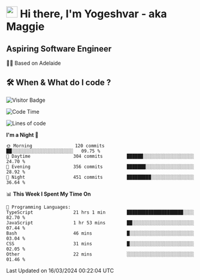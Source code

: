 <h1><img src="https://emojis.slackmojis.com/emojis/images/1531849430/4246/blob-sunglasses.gif?1531849430" width="30"/> Hi there, I'm Yogeshvar - aka Maggie</h1>

## Aspiring Software Engineer
🏂🏻  Based on Adelaide 

## 🛠 When & What do I code ?  

![Visitor Badge](https://visitor-badge.feriirawann.repl.co?username=yogeshvar&repo=yogeshvar&label=Visitors&style=plastic&color=%23457BFF&contentType=svg)

<!--START_SECTION:waka-->
![Code Time](http://img.shields.io/badge/Code%20Time-2%2C755%20hrs%2042%20mins-blue)

![Lines of code](https://img.shields.io/badge/From%20Hello%20World%20I%27ve%20Written-4.1%20million%20lines%20of%20code-blue)

**I'm a Night 🦉** 

```text
🌞 Morning                120 commits         ██░░░░░░░░░░░░░░░░░░░░░░░   09.75 % 
🌆 Daytime                304 commits         ██████░░░░░░░░░░░░░░░░░░░   24.70 % 
🌃 Evening                356 commits         ███████░░░░░░░░░░░░░░░░░░   28.92 % 
🌙 Night                  451 commits         █████████░░░░░░░░░░░░░░░░   36.64 % 
```


📊 **This Week I Spent My Time On** 

```text
💬 Programming Languages: 
TypeScript               21 hrs 1 min        █████████████████████░░░░   82.70 % 
JavaScript               1 hr 53 mins        ██░░░░░░░░░░░░░░░░░░░░░░░   07.44 % 
Bash                     46 mins             █░░░░░░░░░░░░░░░░░░░░░░░░   03.04 % 
CSS                      31 mins             █░░░░░░░░░░░░░░░░░░░░░░░░   02.05 % 
Other                    22 mins             ░░░░░░░░░░░░░░░░░░░░░░░░░   01.46 % 
```


 Last Updated on 16/03/2024 00:22:04 UTC
<!--END_SECTION:waka-->
